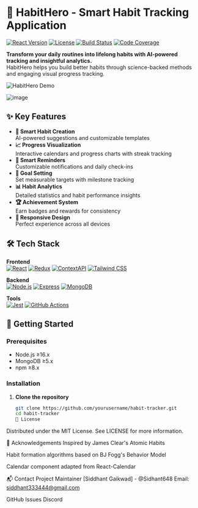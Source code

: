 
# 🚀 HabitHero - Smart Habit Tracking Application

[![React Version](https://img.shields.io/badge/React-18.2.0-blue)](https://reactjs.org/)
[![License](https://img.shields.io/badge/License-MIT-green)](https://opensource.org/licenses/MIT)
[![Build Status](https://img.shields.io/github/actions/workflow/status/yourusername/habittracker/build.yml)](https://github.com/yourusername/habittracker/actions)
[![Code Coverage](https://img.shields.io/codecov/c/github/yourusername/habittracker)](https://codecov.io/gh/yourusername/habittracker)

**Transform your daily routines into lifelong habits with AI-powered tracking and insightful analytics.**  
HabitHero helps you build better habits through science-backed methods and engaging visual progress tracking.


![HabitHero Demo](demo-screenshot.gif) 

![image](https://github.com/user-attachments/assets/363d4435-f14f-42e6-bfb3-f6e4d22ebfb8)


## ✨ Key Features

- **📝 Smart Habit Creation**  
  AI-powered suggestions and customizable templates
- **📈 Progress Visualization**  
  Interactive calendars and progress charts with streak tracking
- **🔔 Smart Reminders**  
  Customizable notifications and daily check-ins
- **🎯 Goal Setting**  
  Set measurable targets with milestone tracking
- **📊 Habit Analytics**  
  Detailed statistics and habit performance insights
- **🏆 Achievement System**  
  Earn badges and rewards for consistency
- **📱 Responsive Design**  
  Perfect experience across all devices

## 🛠️ Tech Stack

**Frontend**  
[![React](https://img.shields.io/badge/React-61DAFB?logo=react&logoColor=white)](https://reactjs.org/)
[![Redux](https://img.shields.io/badge/Redux-764ABC?logo=redux&logoColor=white)](https://redux.js.org/)
[![ContextAPI](https://img.shields.io/badge/Context_API-61DAFB?logo=react&logoColor=white)](https://react.dev/reference/react/useContext)
[![Tailwind CSS](https://img.shields.io/badge/Tailwind_CSS-38B2AC?logo=tailwind-css&logoColor=white)](https://tailwindcss.com/)

**Backend**  
[![Node.js](https://img.shields.io/badge/Node.js-339933?logo=node.js&logoColor=white)](https://nodejs.org/)
[![Express](https://img.shields.io/badge/Express-000000?logo=express&logoColor=white)](https://expressjs.com/)
[![MongoDB](https://img.shields.io/badge/MongoDB-47A248?logo=mongodb&logoColor=white)](https://www.mongodb.com/)

**Tools**  
[![Jest](https://img.shields.io/badge/Jest-C21325?logo=jest&logoColor=white)](https://jestjs.io/)
[![GitHub Actions](https://img.shields.io/badge/GitHub_Actions-2088FF?logo=github-actions&logoColor=white)](https://github.com/features/actions)

## 🚀 Getting Started



### Prerequisites
- Node.js ≥16.x
- MongoDB ≥5.x
- npm ≥8.x

### Installation

1. **Clone the repository**
   ```bash
   git clone https://github.com/yourusername/habit-tracker.git
   cd habit-tracker
   📜 License
Distributed under the MIT License. See LICENSE for more information.

🙌 Acknowledgements
Inspired by James Clear's Atomic Habits

Habit formation algorithms based on BJ Fogg's Behavior Model

Calendar component adapted from React-Calendar

📬 Contact
Project Maintainer
[Siddhant Gaikwad] - @Sidhant648
Email: siddhant333444@gmail.com

GitHub Issues
Discord

